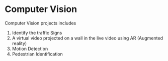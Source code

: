 # Computer Vision

Computer Vision projects includes
1. Identify the traffic Signs
2. A virtual video projected on a wall in the live video using AR (Augmented reality)
3. Motion Detection
4. Pedestrian Identification
